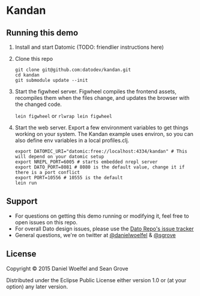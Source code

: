 # Kandan

## Running this demo

1. Install and start Datomic (TODO: friendlier instructions here)

2. Clone this repo

    ```
    git clone git@github.com:datodev/kandan.git
    cd kandan
    git submodule update --init
    ```

3. Start the figwheel server. Figwheel compiles the frontend assets,
recompiles them when the files change, and updates the browser with
the changed code.

   `lein figwheel` or `rlwrap lein figwheel`

4. Start the web server. Export a few environment variables to get
things working on your system. The Kandan example uses environ, so you
can also define env variables in a local profiles.clj.

    ```
    export DATOMIC_URI="datomic:free://localhost:4334/kandan" # This will depend on your datomic setup
    export NREPL_PORT=6005 # starts embedded nrepl server
    export DATO_PORT=8081 # 8080 is the default value, change it if there is a port conflict
    export PORT=10556 # 10555 is the default
    lein run
    ```

## Support

 * For questions on getting this demo running or modifying it, feel free to open issues on this repo.
 * For overall Dato design issues, please use the [Dato Repo's issue tracker](https://github.com/sgrove/dato/issues)
 * General questions, we're on twitter at [@danielwoelfel](https://twitter.com/danielwoelfel) & [@sgrove](https://twitter.com/sgrove)

## License

Copyright © 2015 Daniel Woelfel and Sean Grove

Distributed under the Eclipse Public License either version 1.0 or (at
your option) any later version.
